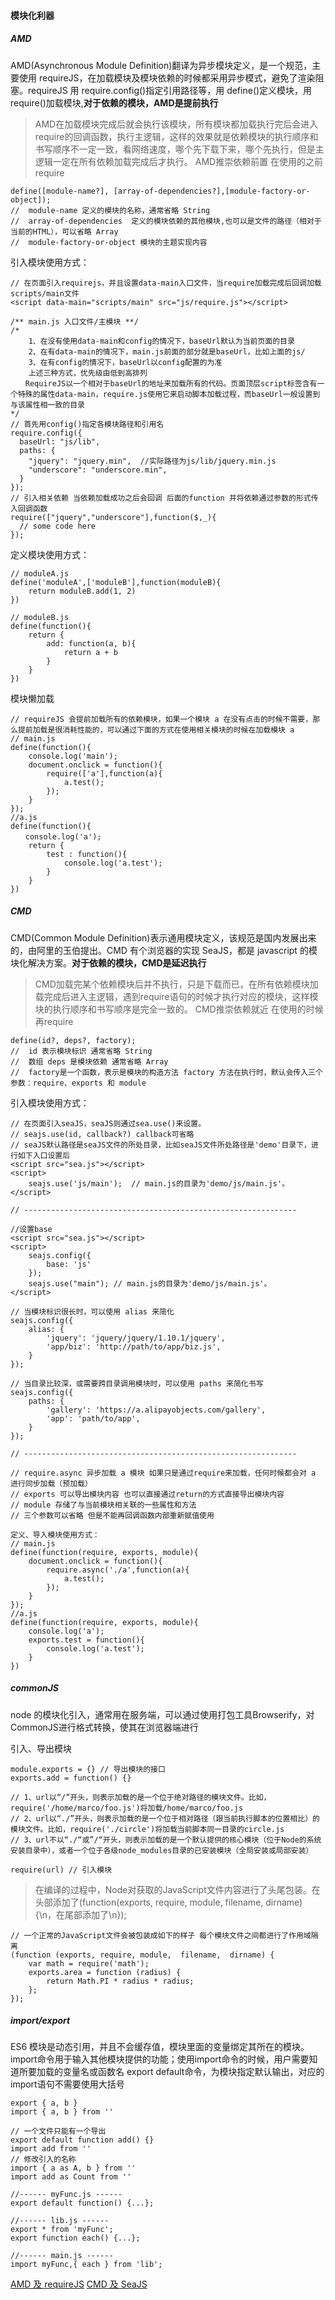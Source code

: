 <!--
 * @Descripttion:
 * @Author: ganbowen
 * @Date: 2020-01-11 19:18:52
 * @LastEditors  : ganbowen
 * @LastEditTime : 2020-01-11 21:03:24
 -->

#### 模块化利器

##### AMD

AMD(Asynchronous Module Definition)翻译为异步模块定义，是一个规范，主要使用 requireJS，在加载模块及模块依赖的时候都采用异步模式，避免了渲染阻塞。requireJS 用 require.config()指定引用路径等，用 define()定义模块，用 require()加载模块,**对于依赖的模块，AMD是提前执行**
> AMD在加载模块完成后就会执行该模块，所有模块都加载执行完后会进入require的回调函数，执行主逻辑，这样的效果就是依赖模块的执行顺序和书写顺序不一定一致，看网络速度，哪个先下载下来，哪个先执行，但是主逻辑一定在所有依赖加载完成后才执行。
> AMD推崇依赖前置 在使用的之前require

```
define([module-name?], [array-of-dependencies?],[module-factory-or-object]);
//  module-name 定义的模块的名称，通常省略 String
//  array-of-dependencies  定义的模块依赖的其他模块,也可以是文件的路径（相对于当前的HTML），可以省略 Array
//  module-factory-or-object 模块的主题实现内容
```

引入模块使用方式：

```
// 在页面引入requirejs，并且设置data-main入口文件，当require加载完成后回调加载scripts/main文件
<script data-main="scripts/main" src="js/require.js"></script>

/** main.js 入口文件/主模块 **/
/*
    1、在没有使用data-main和config的情况下，baseUrl默认为当前页面的目录
    2、在有data-main的情况下，main.js前面的部分就是baseUrl，比如上面的js/
    3、在有config的情况下，baseUrl以config配置的为准
    上述三种方式，优先级由低到高排列
　　RequireJS以一个相对于baseUrl的地址来加载所有的代码。页面顶层script标签含有一个特殊的属性data-main，require.js使用它来启动脚本加载过程，而baseUrl一般设置到与该属性相一致的目录
*/
// 首先用config()指定各模块路径和引用名
require.config({
  baseUrl: "js/lib",
  paths: {
    "jquery": "jquery.min",  //实际路径为js/lib/jquery.min.js
    "underscore": "underscore.min",
  }
});
// 引入相关依赖 当依赖加载成功之后会回调 后面的function 并将依赖通过参数的形式传入回调函数
require(["jquery","underscore"],function($,_){
  // some code here
});

```

定义模块使用方式：

```
// moduleA.js
define('moduleA',['moduleB'],function(moduleB){
    return moduleB.add(1, 2)
})

// moduleB.js
define(function(){
    return {
        add: function(a, b){
            return a + b
        }
    }
})
```

模块懒加载

```
// requireJS 会提前加载所有的依赖模块，如果一个模块 a 在没有点击的时候不需要，那么提前加载是很消耗性能的，可以通过下面的方式在使用相关模块的时候在加载模块 a
// main.js
define(function(){
    console.log('main');
    document.onclick = function(){
        require(['a'],function(a){
            a.test();
        });
    }
});
//a.js
define(function(){
　　console.log('a');
    return {
        test : function(){
            console.log('a.test');
        }
    }
})
```

##### CMD

CMD(Common Module Definition)表示通用模块定义，该规范是国内发展出来的，由阿里的玉伯提出。CMD 有个浏览器的实现 SeaJS，都是 javascript 的模块化解决方案。**对于依赖的模块，CMD是延迟执行**
> CMD加载完某个依赖模块后并不执行，只是下载而已，在所有依赖模块加载完成后进入主逻辑，遇到require语句的时候才执行对应的模块，这样模块的执行顺序和书写顺序是完全一致的。
> CMD推崇依赖就近 在使用的时候再require

```
define(id?, deps?, factory);
//  id 表示模块标识 通常省略 String
//  数组 deps 是模块依赖 通常省略 Array
//  factory是一个函数，表示是模块的构造方法 factory 方法在执行时，默认会传入三个参数：require、exports 和 module
```

引入模块使用方式：

```
// 在页面引入seaJS，seaJS则通过sea.use()来设置。
// seajs.use(id, callback?) callback可省略
// seaJS默认路径是seaJS文件的所处目录，比如seaJS文件所处路径是'demo'目录下，进行如下入口设置后 
<script src="sea.js"></script>
<script>
    seajs.use('js/main');  // main.js的目录为'demo/js/main.js'。
</script>

// -------------------------------------------------------------

//设置base
<script src="sea.js"></script>
<script>
    seajs.config({
        base: 'js'
    });
    seajs.use("main"); // main.js的目录为'demo/js/main.js'。
</script>

// 当模块标识很长时，可以使用 alias 来简化
seajs.config({
    alias: {
        'jquery': 'jquery/jquery/1.10.1/jquery',
        'app/biz': 'http://path/to/app/biz.js',
    }
});

// 当目录比较深，或需要跨目录调用模块时，可以使用 paths 来简化书写
seajs.config({
    paths: {
        'gallery': 'https://a.alipayobjects.com/gallery',
        'app': 'path/to/app',
    }
});

// -------------------------------------------------------------

// require.async 异步加载 a 模块 如果只是通过require来加载，任何时候都会对 a 进行同步加载（预加载）
// exports 可以导出模块内容 也可以直接通过return的方式直接导出模块内容
// module 存储了与当前模块相关联的一些属性和方法
// 三个参数可以省略 但是不能再回调函数内部重新赋值使用

定义、导入模块使用方式：
// main.js  
define(function(require, exports, module){
    document.onclick = function(){
        require.async('./a',function(a){
            a.test();
        });
    }
});
//a.js
define(function(require, exports, module){
    console.log('a');
    exports.test = function(){
        console.log('a.test');
    }
})
```

##### commonJS
node 的模块化引入，通常用在服务端，可以通过使用打包工具Browserify，对CommonJS进行格式转换，使其在浏览器端进行

引入、导出模块
```
module.exports = {} // 导出模块的接口
exports.add = function() {} 

// 1、url以“/”开头，则表示加载的是一个位于绝对路径的模块文件。比如，require('/home/marco/foo.js')将加载/home/marco/foo.js
// 2、url以“./”开头，则表示加载的是一个位于相对路径（跟当前执行脚本的位置相比）的模块文件。比如，require('./circle')将加载当前脚本同一目录的circle.js
// 3、url不以“./“或”/“开头，则表示加载的是一个默认提供的核心模块（位于Node的系统安装目录中），或者一个位于各级node_modules目录的已安装模块（全局安装或局部安装）

require(url) // 引入模块
```

> 在编译的过程中，Node对获取的JavaScript文件内容进行了头尾包装。在头部添加了(function(exports, require, module, filename, dirname) {\n，在尾部添加了\n});

```
// 一个正常的JavaScript文件会被包装成如下的样子 每个模块文件之间都进行了作用域隔离
(function (exports, require, module,  filename,  dirname) {
    var math = require('math');
    exports.area = function (radius) {
        return Math.PI * radius * radius;
    };
});
```
##### import/export
ES6 模块是动态引用，并且不会缓存值，模块里面的变量绑定其所在的模块。
import命令用于输入其他模块提供的功能；使用import命令的时候，用户需要知道所要加载的变量名或函数名
export default命令，为模块指定默认输出，对应的import语句不需要使用大括号
```
export { a, b }
import { a, b } from ''

// 一个文件只能有一个导出
export default function add() {}
import add from ''
// 修改引入的名称
import { a as A, b } from ''
import add as Count from ''

//------ myFunc.js ------  
export default function() {...};  
  
//------ lib.js ------  
export * from 'myFunc';  
export function each() {...};  
  
//------ main.js ------  
import myFunc,{ each } from 'lib'; 
```

[AMD 及 requireJS](https://www.cnblogs.com/xiaohuochai/p/6847942.html)
[CMD 及 SeaJS](https://www.cnblogs.com/xiaohuochai/p/6879432.html)
